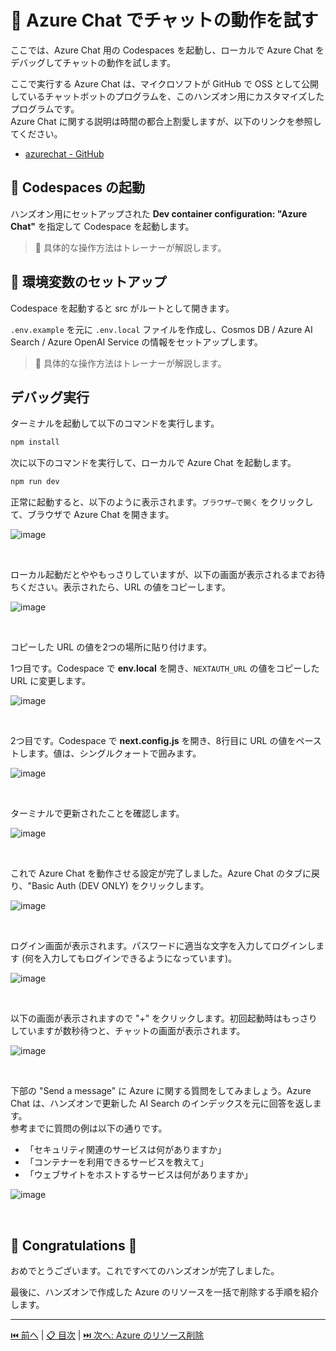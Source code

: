 # 🧪 Azure Chat でチャットの動作を試す

ここでは、Azure Chat 用の Codespaces を起動し、ローカルで Azure Chat をデバッグしてチャットの動作を試します。

ここで実行する Azure Chat は、マイクロソフトが GitHub で OSS として公開しているチャットボットのプログラムを、このハンズオン用にカスタマイズしたプログラムです。  
Azure Chat に関する説明は時間の都合上割愛しますが、以下のリンクを参照してください。

- [azurechat - GitHub](https://github.com/microsoft/azurechat)

## 🔖 Codespaces の起動

ハンズオン用にセットアップされた **Dev container configuration: "Azure Chat"** を指定して Codespace を起動します。

> 📝 具体的な操作方法はトレーナーが解説します。

## 🔖 環境変数のセットアップ

Codespace を起動すると src がルートとして開きます。

`.env.example` を元に `.env.local` ファイルを作成し、Cosmos DB / Azure AI Search / Azure OpenAI Service の情報をセットアップします。

> 📝 具体的な操作方法はトレーナーが解説します。


## デバッグ実行

ターミナルを起動して以下のコマンドを実行します。

```cmd
npm install
```

次に以下のコマンドを実行して、ローカルで Azure Chat を起動します。

```cmd
npm run dev
```

正常に起動すると、以下のように表示されます。`ブラウザ―で開く` をクリックして、ブラウザで Azure Chat を開きます。

![image](./images/chat-3-1.png)

<br>

ローカル起動だとややもっさりしていますが、以下の画面が表示されるまでお待ちください。表示されたら、URL の値をコピーします。

![image](./images/chat-3-2.png)

<br>

コピーした URL の値を2つの場所に貼り付けます。

1つ目です。Codespace で **env.local** を開き、`NEXTAUTH_URL` の値をコピーした URL に変更します。

![image](./images/chat-3-3.png)

<br>

2つ目です。Codespace で **next.config.js** を開き、8行目に URL の値をペーストします。値は、シングルクォートで囲みます。


![image](./images/chat-3-4.png)

<br>

ターミナルで更新されたことを確認します。

![image](./images/chat-3-5.png)

<br>

これで Azure Chat を動作させる設定が完了しました。Azure Chat のタブに戻り、"Basic Auth (DEV ONLY) をクリックします。

![image](./images/chat-3-6.png)

<br>

ログイン画面が表示されます。パスワードに適当な文字を入力してログインします (何を入力してもログインできるようになっています)。

![image](./images/chat-3-7.png)

<br>

以下の画面が表示されますので "+" をクリックします。初回起動時はもっさりしていますが数秒待つと、チャットの画面が表示されます。

![image](./images/chat-3-8.png)

<br>

下部の "Send a message" に Azure に関する質問をしてみましょう。Azure Chat は、ハンズオンで更新した AI Search のインデックスを元に回答を返します。  
参考までに質問の例は以下の通りです。

- 「セキュリティ関連のサービスは何がありますか」
- 「コンテナーを利用できるサービスを教えて」
- 「ウェブサイトをホストするサービスは何がありますか」

![image](./images/chat-3-9.png)

<br>


## 🎉 Congratulations 🎉

おめでとうございます。これですべてのハンズオンが完了しました。

最後に、ハンズオンで作成した Azure のリソースを一括で削除する手順を紹介します。

---

[⏮️ 前へ](./implement-data-ingestor.md) | [📋 目次](../README.md) | [⏭️ 次へ: Azure のリソース削除](./remove-azure-resources.md)
